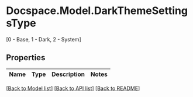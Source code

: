 # Docspace.Model.DarkThemeSettingsType
[0 - Base, 1 - Dark, 2 - System]

## Properties

Name | Type | Description | Notes
------------ | ------------- | ------------- | -------------

[[Back to Model list]](../README.md#documentation-for-models) [[Back to API list]](../README.md#documentation-for-api-endpoints) [[Back to README]](../README.md)

